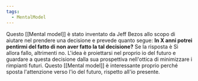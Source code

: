```yaml
---
tags:
  - MentalModel
---
```

Questo [[Mental model]] è stato inventato da Jeff Bezos allo scopo di aiutare nel prendere una decisione e prevede quanto segue:
**In X anni potrei pentirmi del fatto di non aver fatto la tal decisione?**
Se la risposta è Sì allora fallo, altrimenti no.
L'idea è proiettarsi nel proprio io del futuro e guardare a questa decisione dalla sua prospettiva nell'ottica di minimizzare i rimpianti futuri.
Questo [[Mental model]] è interessante proprio perché sposta l'attenzione verso l'io del futuro, rispetto all'io presente.
